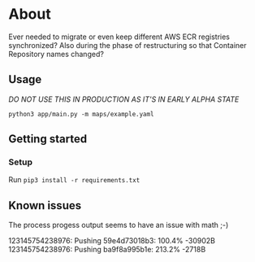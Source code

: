 # About

Ever needed to migrate or even keep different AWS ECR registries synchronized?
Also during the phase of restructuring so that Container Repository names changed?

## Usage

*DO NOT USE THIS IN PRODUCTION AS IT'S IN EARLY ALPHA STATE*

```python3 app/main.py -m maps/example.yaml```


## Getting started

<TODO>

### Setup

Run ```pip3 install -r requirements.txt```

## Known issues

The process progess output seems to have an issue with math ;-)

123145754238976: Pushing 59e4d73018b3: 100.4% -30902B
123145754238976: Pushing ba9f8a995b1e: 213.2% -2718B
